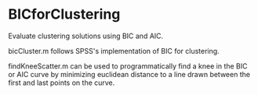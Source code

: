 # BICforClustering
Evaluate clustering solutions using BIC and AIC.

bicCluster.m follows SPSS's implementation of BIC for clustering. 

findKneeScatter.m can be used to programmatically find a knee in the BIC or AIC curve by minimizing euclidean distance to a line drawn between the first and last points on the curve.   
